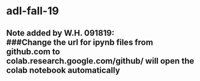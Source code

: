# adl-fall-19
## Note added by W.H. 091819: <br/>###Change the url for ipynb files from github.com to colab.research.google.com/github/ will open the colab notebook automatically
